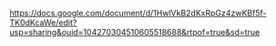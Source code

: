 https://docs.google.com/document/d/1HwlVkB2dKxRpGz4zwKBf5f-TK0dKcaWe/edit?usp=sharing&ouid=104270304510605518688&rtpof=true&sd=true
